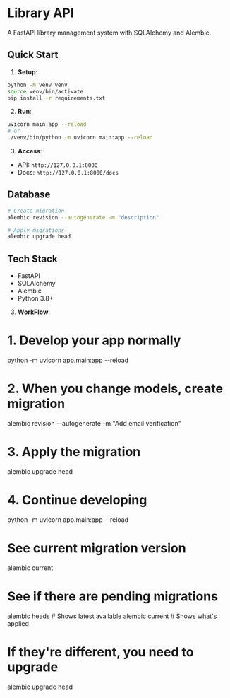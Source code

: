 # Library API

A FastAPI library management system with SQLAlchemy and Alembic.

## Quick Start

1. **Setup**:
```bash
python -m venv venv
source venv/bin/activate
pip install -r requirements.txt
```

2. **Run**:
```bash
uvicorn main:app --reload
# or
./venv/bin/python -m uvicorn main:app --reload
```

3. **Access**:
- API: `http://127.0.0.1:8000`
- Docs: `http://127.0.0.1:8000/docs`

## Database

```bash
# Create migration
alembic revision --autogenerate -m "description"

# Apply migrations
alembic upgrade head
```

## Tech Stack

- FastAPI
- SQLAlchemy
- Alembic
- Python 3.8+

3. **WorkFlow**:

# 1. Develop your app normally
python -m uvicorn app.main:app --reload
# 2. When you change models, create migration
alembic revision --autogenerate -m "Add email verification"
# 3. Apply the migration
alembic upgrade head
# 4. Continue developing
python -m uvicorn app.main:app --reload

# See current migration version
alembic current
# See if there are pending migrations
alembic heads  # Shows latest available
alembic current  # Shows what's applied
# If they're different, you need to upgrade
alembic upgrade head
